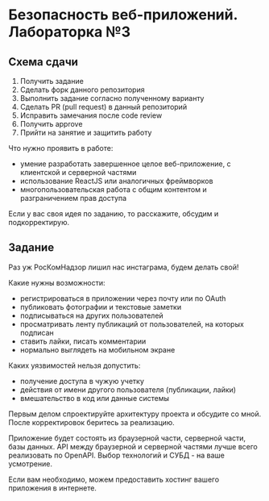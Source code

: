 # Безопасность веб-приложений. Лабораторка №3

## Схема сдачи

1. Получить задание
2. Сделать форк данного репозитория
3. Выполнить задание согласно полученному варианту
4. Сделать PR (pull request) в данный репозиторий 
6. Исправить замечания после code review
7. Получить approve 
8. Прийти на занятие и защитить работу

Что нужно проявить в работе:
- умение разработать завершенное целое веб-приложение, с клиентской и серверной частями
- использование ReactJS или аналогичных фреймворков
- многопользовательская работа с общим контентом и разграничением прав доступа

Если у вас своя идея по заданию, то расскажите, обсудим и подкорректирую.

## Задание

Раз уж РосКомНадзор лишил нас инстаграма, будем делать свой!

Какие нужны возможности:
- регистрироваться в приложении через почту или по OAuth
- публиковать фотографии и текстовые заметки
- подписываться на других пользователей
- просматривать ленту публикаций от пользователей, на которых подписан
- ставить лайки, писать комментарии
- нормально выглядеть на мобильном экране

Каких уязвимостей нельзя допустить:
- получение доступа в чужую учетку
- действия от имени другого пользователя (публикации, лайки)
- вмешательство в код или данные системы

Первым делом спроектируйте архитектуру проекта и обсудите со мной. После корректировок беритесь за реализацию.

Приложение будет состоять из браузерной части, серверной части, базы данных.
API между браузерной и серверной частями лучше всего реализовать по OpenAPI.
Выбор технологий и СУБД - на ваше усмотрение.

Если вам необходимо, можем предоставить хостинг вашего приложения в интернете.




